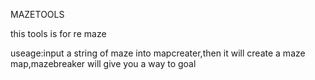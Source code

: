 MAZETOOLS

this tools is for re maze

useage:input a string of maze into mapcreater,then it will create a maze map,mazebreaker will give you a way to goal

